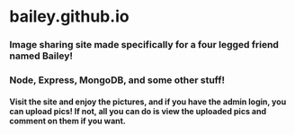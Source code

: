 # bailey.github.io

### Image sharing site made specifically for a four legged friend named Bailey!

### Node, Express, MongoDB, and some other stuff!

#### Visit the site and enjoy the pictures, and if you have the admin login, you can upload pics! If not, all you can do is view the uploaded pics and comment on them if you want.
